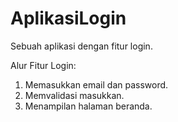 # AplikasiLogin
Sebuah aplikasi dengan fitur login.

Alur Fitur Login:
1. Memasukkan email dan password.
2. Memvalidasi masukkan.
3. Menampilan halaman beranda.

